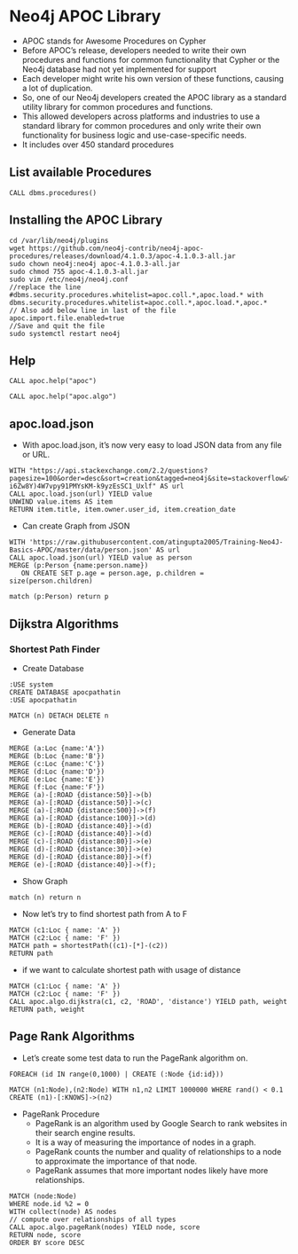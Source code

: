 # Neo4j APOC Library
 - APOC stands for Awesome Procedures on Cypher
 - Before APOC’s release, developers needed to write their own procedures and functions for common functionality that Cypher or the Neo4j database had not yet implemented for support
 - Each developer might write his own version of these functions, causing a lot of duplication.
 - So, one of our Neo4j developers created the APOC library as a standard utility library for common procedures and functions.
 - This allowed developers across platforms and industries to use a standard library for common procedures and only write their own functionality for business logic and use-case-specific needs.
 - It includes over 450 standard procedures

## List available Procedures
```
CALL dbms.procedures()
```

## Installing the APOC Library
```
cd /var/lib/neo4j/plugins
wget https://github.com/neo4j-contrib/neo4j-apoc-procedures/releases/download/4.1.0.3/apoc-4.1.0.3-all.jar
sudo chown neo4j:neo4j apoc-4.1.0.3-all.jar
sudo chmod 755 apoc-4.1.0.3-all.jar
sudo vim /etc/neo4j/neo4j.conf
//replace the line #dbms.security.procedures.whitelist=apoc.coll.*,apoc.load.* with dbms.security.procedures.whitelist=apoc.coll.*,apoc.load.*,apoc.*
// Also add below line in last of the file
apoc.import.file.enabled=true
//Save and quit the file
sudo systemctl restart neo4j
```

## Help
```
CALL apoc.help("apoc")
```
```
CALL apoc.help("apoc.algo")
```

## apoc.load.json
- With apoc.load.json, it’s now very easy to load JSON data from any file or URL.
```
WITH "https://api.stackexchange.com/2.2/questions?pagesize=100&order=desc&sort=creation&tagged=neo4j&site=stackoverflow&filter=!5-i6Zw8Y)4W7vpy91PMYsKM-k9yzEsSC1_Uxlf" AS url
CALL apoc.load.json(url) YIELD value
UNWIND value.items AS item
RETURN item.title, item.owner.user_id, item.creation_date
```

- Can create Graph from JSON
```
WITH 'https://raw.githubusercontent.com/atingupta2005/Training-Neo4J-Basics-APOC/master/data/person.json' AS url
CALL apoc.load.json(url) YIELD value as person
MERGE (p:Person {name:person.name})
   ON CREATE SET p.age = person.age, p.children = size(person.children)
```

```
match (p:Person) return p
```


## Dijkstra Algorithms
### Shortest Path Finder
- Create Database
```
:USE system
CREATE DATABASE apocpathatin
:USE apocpathatin
```

```
MATCH (n) DETACH DELETE n
```

- Generate Data
```
MERGE (a:Loc {name:'A'})
MERGE (b:Loc {name:'B'})
MERGE (c:Loc {name:'C'})
MERGE (d:Loc {name:'D'})
MERGE (e:Loc {name:'E'})
MERGE (f:Loc {name:'F'})
MERGE (a)-[:ROAD {distance:50}]->(b)
MERGE (a)-[:ROAD {distance:50}]->(c)
MERGE (a)-[:ROAD {distance:500}]->(f)
MERGE (a)-[:ROAD {distance:100}]->(d)
MERGE (b)-[:ROAD {distance:40}]->(d)
MERGE (c)-[:ROAD {distance:40}]->(d)
MERGE (c)-[:ROAD {distance:80}]->(e)
MERGE (d)-[:ROAD {distance:30}]->(e)
MERGE (d)-[:ROAD {distance:80}]->(f)
MERGE (e)-[:ROAD {distance:40}]->(f);
```

- Show Graph
```
match (n) return n
```

- Now let’s try to find shortest path from A to F
```
MATCH (c1:Loc { name: 'A' })
MATCH (c2:Loc { name: 'F' })
MATCH path = shortestPath((c1)-[*]-(c2))
RETURN path
```

- if we want to calculate shortest path with usage of distance
```
MATCH (c1:Loc { name: 'A' })
MATCH (c2:Loc { name: 'F' })
CALL apoc.algo.dijkstra(c1, c2, 'ROAD', 'distance') YIELD path, weight
RETURN path, weight
```

## Page Rank Algorithms
 - Let’s create some test data to run the PageRank algorithm on.
```
FOREACH (id IN range(0,1000) | CREATE (:Node {id:id}))
```

```
MATCH (n1:Node),(n2:Node) WITH n1,n2 LIMIT 1000000 WHERE rand() < 0.1
CREATE (n1)-[:KNOWS]->(n2)
```

- PageRank Procedure
  - PageRank is an algorithm used by Google Search to rank websites in their search engine results.
  - It is a way of measuring the importance of nodes in a graph.
  - PageRank counts the number and quality of relationships to a node to approximate the importance of that node.
  - PageRank assumes that more important nodes likely have more relationships.

```
MATCH (node:Node)
WHERE node.id %2 = 0
WITH collect(node) AS nodes
// compute over relationships of all types
CALL apoc.algo.pageRank(nodes) YIELD node, score
RETURN node, score
ORDER BY score DESC
```
